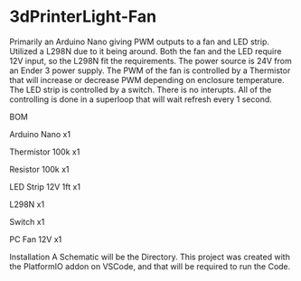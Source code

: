 # 3dPrinterLight-Fan
Primarily an Arduino Nano giving PWM outputs to a fan and LED strip. Utilized a L298N due to it being around. Both the fan and the LED require 12V input, 
so the L298N fit the requirements. The power source is 24V from an Ender 3 power supply. The PWM of the fan is controlled by a Thermistor that will increase
or decrease PWM depending on enclosure temperature. The LED strip is controlled by a switch. There is no interupts. All of the controlling is done in a 
superloop that will wait refresh every 1 second.

BOM

Arduino Nano 	  x1

Thermistor 100k   x1

Resistor   100k   x1

LED Strip 12V 1ft x1

L298N		  x1

Switch		  x1

PC Fan 12V	  x1

Installation
A Schematic will be the Directory. This project was created with the PlatformIO addon on VSCode, and that will be required to run the Code.

